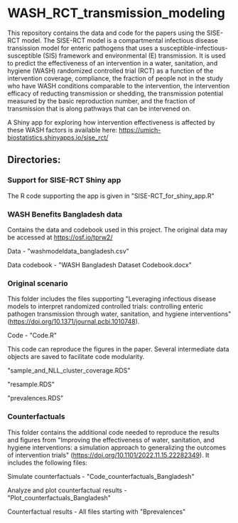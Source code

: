 # WASH_RCT_transmission_modeling
This repository contains the data and code for the papers using the SISE-RCT model. The SISE-RCT model is a compartmental infectious disease transission model for enteric pathogens that uses a susceptible-infectious-susceptible (SIS) framework and environmental (E) transmission. It is used to predict the effectiveness of an intervention in a water, sanitation, and hygiene (WASH) randomized controlled trial (RCT) as a function of the intervention coverage, compliance, the fraction of people not in the study who have WASH conditions comparable to the intervention, the intervention efficacy of reducting transmission or shedding, the transmission potential measured by the basic reproduction number, and the fraction of transmission that is along pathways that can be intervened on. 

A Shiny app for exploring how intervention effectiveness is affected by these WASH factors is available here: https://umich-biostatistics.shinyapps.io/sise_rct/


## Directories:
### Support for SISE-RCT Shiny app
The R code supporting the app is given in "SISE-RCT_for_shiny_app.R"

### WASH Benefits Bangladesh data
Contains the data and codebook used in this project. The original data may be accessed at https://osf.io/tprw2/

Data - "washmodeldata_bangladesh.csv"

Data codebook - "WASH Bangladesh Dataset Codebook.docx"

### Original scenario
This folder includes the files supporting "Leveraging infectious disease models to interpret 
randomized controlled trials: controlling enteric pathogen transmission through water, sanitation, and hygiene interventions"  (https://doi.org/10.1371/journal.pcbi.1010748).

Code - "Code.R"

This code can reproduce the figures in the paper. Several intermediate data objects are saved to facilitate code modularity.

"sample_and_NLL_cluster_coverage.RDS"

"resample.RDS"

"prevalences.RDS"

### Counterfactuals
This folder contains the additional code needed to reproduce the results and figures from "Improving the effectiveness of water, sanitation, and hygiene interventions: a simulation approach to generalizing the outcomes of intervention trials" (https://doi.org/10.1101/2022.11.15.22282349). It includes the following files:

Simulate counterfactuals - "Code_counterfactuals_Bangladesh"

Analyze and plot counterfactual results - "Plot_counterfactuals_Bangladesh"

Counterfactual results - All files starting with "Bprevalences"
